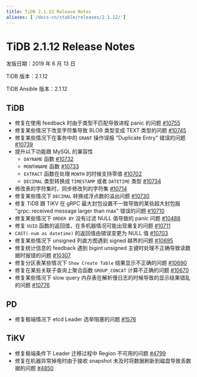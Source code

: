 ```yaml
---
title: TiDB 2.1.12 Release Notes
aliases: ['/docs-cn/stable/releases/2.1.12/']
---
```


# TiDB 2.1.12 Release Notes

发版日期：2019 年 6 月 13 日

TiDB 版本：2.1.12

TiDB Ansible 版本：2.1.12

## TiDB

- 修复在使用 feedback 时由于类型不匹配导致进程 panic 的问题 [#10755](https://github.com/pingcap/tidb/pull/10755)
- 修复某些情况下改变字符集导致 BLOB 类型变成 TEXT 类型的问题 [#10745](https://github.com/pingcap/tidb/pull/10745)
- 修复某些情况下在事务中的 `GRANT` 操作误报 "Duplicate Entry" 错误的问题 [#10739](https://github.com/pingcap/tidb/pull/10739)
- 提升以下功能跟 MySQL  的兼容性
    - `DAYNAME` 函数 [#10732](https://github.com/pingcap/tidb/pull/10732)
    - `MONTHNAME` 函数 [#10733](https://github.com/pingcap/tidb/pull/10733)
    - `EXTRACT` 函数在处理 `MONTH` 的时候支持零值 [#10702](https://github.com/pingcap/tidb/pull/10702)
    - `DECIMAL` 类型转换成 `TIMESTAMP` 或者 `DATETIME` 类型 [#10734](https://github.com/pingcap/tidb/pull/10734)
- 修改表的字符集时，同步修改列的字符集 [#10714](https://github.com/pingcap/tidb/pull/10714)
- 修复某些情况下 `DECIMAL` 转换成浮点数的溢出问题 [#10730](https://github.com/pingcap/tidb/pull/10730)
- 修复 TiDB 跟 TiKV 在 gRPC 最大封包设置不一致导致的某些超大封包报 "grpc: received message larger than max" 错误的问题 [#10710](https://github.com/pingcap/tidb/pull/10710)
- 修复某些情况下 `ORDER BY` 没有过滤 NULL 值导致的 panic 问题 [#10488](https://github.com/pingcap/tidb/pull/10488)
- 修复 `UUID` 函数的返回值，在多机器情况可能出现重复的问题 [#10711](https://github.com/pingcap/tidb/pull/10711)
- `CAST(-num as datetime)` 的返回值由错误变更为 NULL 值 [#10703](https://github.com/pingcap/tidb/pull/10703)
- 修复某些情况下 unsigned 列直方图遇到 signed 越界的问题 [#10695](https://github.com/pingcap/tidb/pull/10695)
- 修复统计信息的 feedback 遇到 bigint unsigned 主键时处理不正确导致读数据时报错的问题 [#10307](https://github.com/pingcap/tidb/pull/10307)
- 修复分区表某些情况下 `Show Create Table` 结果显示不正确的问题 [#10690](https://github.com/pingcap/tidb/pull/10690)
- 修复在某些关联子查询上聚合函数 `GROUP_CONCAT` 计算不正确的问题 [#10670](https://github.com/pingcap/tidb/pull/10670)
- 修复某些情况下 slow query 内存表在解析慢日志的时候导致的显示结果错乱的问题 [#10776](https://github.com/pingcap/tidb/pull/10776)

## PD

- 修复极端情况下 etcd Leader 选举阻塞的问题 [#1576](https://github.com/pingcap/pd/pull/1576)

## TiKV

- 修复极端条件下 Leader 迁移过程中 Region 不可用的问题 [#4799](https://github.com/tikv/tikv/pull/4734)
- 修复在机器异常掉电时由于接收 snapshot 未及时将数据刷新到磁盘导致丢数据的问题 [#4850](https://github.com/tikv/tikv/pull/4850)
